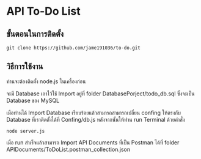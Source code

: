 #  API To-Do List

## ขั้นตอนในการติดตั้ง
    git clone https://github.com/jame191036/to-do.git


## วิธีการใช้งาน
ท่านจะต้องติดตั้ง node.js ในเครื่องก่อน

จะมี Database เอาไว้ใช้ Import อยู่ที่ folder DatabasePorject/todo_db.sql ซึ่งจะเป็น Database ของ MySQL 

เมือท่านได้ Import Database เรียบร้อยแล้วสามารถสามารถเปลี่ยน confing ให้ตรงกับ Database ที่เราติดตั้งได้ที่ Confing/db.js
หลังจากนั้นให้ท่าน run Terminal ด้วยคำสั่ง 

    node server.js

เมื่อ run สำเร็จแล้วสามารถ Import API Documents ที่เป็น Postman ได้ที่ folder APIDocuments/ToDoList.postman_collection.json
